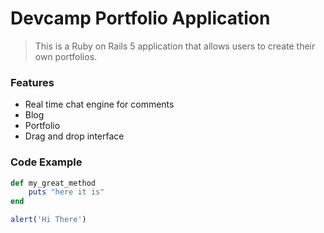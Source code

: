 # Devcamp Portfolio Application

> This is a Ruby on Rails 5 application that allows users to create their own portfolios.

### Features

- Real time chat engine for comments
- Blog 
- Portfolio 
- Drag and drop interface

### Code Example

```ruby
def my_great_method
    puts "here it is"
end
```

```javascript
alert('Hi There')
```
